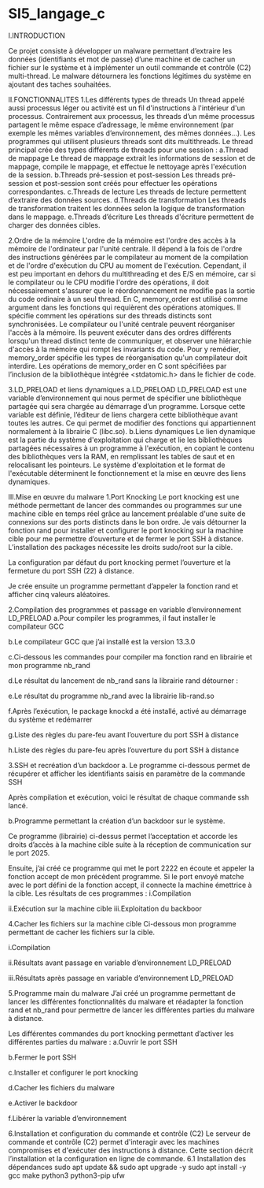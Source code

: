 # SI5_langage_c
I.INTRODUCTION

Ce projet consiste à développer un malware permettant d’extraire les données (identifiants et mot de passe) d’une machine et de cacher un fichier sur le système et à implémenter un outil commande et contrôle (C2) multi-thread. Le malware détournera les fonctions légitimes du système en ajoutant des taches souhaitées.

II.FONCTIONNALITES
1.Les différents types de threads
Un thread appelé aussi processus léger ou activité est un fil d'instructions à l'intérieur d'un processus. Contrairement aux processus, les threads d’un même processus partagent le même espace d’adressage, le même environnement (par exemple les mêmes variables d’environnement, des mêmes données...). Les programmes qui utilisent plusieurs threads sont dits multithreads.
Le thread principal crée des types différents de threads pour une session :
a.Thread de mappage
Le thread de mappage extrait les informations de session et de mappage, compile le mappage, et effectue le nettoyage après l'exécution de la session.
b.Threads pré-session et post-session
Les threads pré-session et post-session sont créés pour effectuer les opérations correspondantes.
c.Threads de lecture
Les threads de lecture permettent d’extraire des données sources.
d.Threads de transformation
Les threads de transformation traitent les données selon la logique de transformation dans le mappage.
e.Threads d’écriture
Les threads d'écriture permettent de charger des données cibles.

2.Ordre de la mémoire
L'ordre de la mémoire est l'ordre des accès à la mémoire de l'ordinateur par l'unité centrale. Il dépend à la fois de l'ordre des instructions générées par le compilateur au moment de la compilation et de l'ordre d'exécution du CPU au moment de l'exécution. Cependant, il est peu important en dehors du multithreading et des E/S en mémoire, car si le compilateur ou le CPU modifie l'ordre des opérations, il doit nécessairement s'assurer que le réordonnancement ne modifie pas la sortie du code ordinaire à un seul thread.
En C, memory_order est utilisé comme argument dans les fonctions qui requièrent des opérations atomiques. Il spécifie comment les opérations sur des threads distincts sont synchronisées. Le compilateur ou l'unité centrale peuvent réorganiser l'accès à la mémoire. Ils peuvent exécuter dans des ordres différents lorsqu'un thread distinct tente de communiquer, et observer une hiérarchie d'accès à la mémoire qui rompt les invariants du code.
Pour y remédier, memory_order spécifie les types de réorganisation qu'un compilateur doit interdire. Les opérations de memory_order en C sont spécifiées par l’inclusion de la bibliothèque intégrée <stdatomic.h> dans le fichier de code.

3.LD_PRELOAD et liens dynamiques
a.LD_PRELOAD
LD_PRELOAD est une variable d’environnement qui nous permet de spécifier une bibliothèque partagée qui sera chargée au démarrage d’un programme.
Lorsque cette variable est définie, l’éditeur de liens chargera cette bibliothèque avant toutes les autres. Ce qui permet de modifier des fonctions qui appartiennent normalement à la librairie C (libc.so).
b.Liens dynamiques
Le lien dynamique est la partie du système d'exploitation qui charge et lie les bibliothèques partagées nécessaires à un programme à l'exécution, en copiant le contenu des bibliothèques vers la RAM, en remplissant les tables de saut et en relocalisant les pointeurs.
Le système d'exploitation et le format de l'exécutable déterminent le fonctionnement et la mise en œuvre des liens dynamiques.


III.Mise en œuvre du malware
1.Port Knocking
Le port knocking est une méthode permettant de lancer des commandes ou programmes sur une machine cible en temps réel grâce au lancement préalable d'une suite de connexions sur des ports distincts dans le bon ordre.
Je vais détourner la fonction rand pour installer et configurer le port knocking sur la machine cible pour me permettre d’ouverture et de fermer le port SSH à distance.
L’installation des packages nécessite les droits sudo/root sur la cible.



La configuration par défaut du port knocking permet l’ouverture et la fermeture du port SSH (22) à distance. 



Je crée ensuite un programme permettant d’appeler la fonction rand et afficher cinq valeurs aléatoires.


2.Compilation des programmes et passage en variable d’environnement LD_PRELOAD
a.Pour compiler les programmes, il faut installer le compilateur GCC

b.Le compilateur GCC que j’ai installé est la version 13.3.0

c.Ci-dessous les commandes pour compiler ma fonction rand en librairie et mon programme nb_rand

d.Le résultat du lancement de nb_rand sans la librairie rand détourner :

e.Le résultat du programme nb_rand avec la librairie lib-rand.so

f.Après l’exécution, le package knockd a été installé, activé au démarrage du système et redémarrer

g.Liste des règles du pare-feu avant l’ouverture du port SSH à distance

h.Liste des règles du pare-feu après l’ouverture du port SSH à distance


3.SSH et recréation d’un backdoor
a. Le programme ci-dessous permet de récupérer et afficher les identifiants saisis en paramètre de la commande SSH




Après compilation et exécution, voici le résultat de chaque commande ssh lancé.
 

b.Programme permettant la création d’un backdoor sur le système.

Ce programme (librairie) ci-dessus permet l’acceptation et accorde les droits d’accès à la machine cible suite à la réception de communication sur le port 2025.
 

Ensuite, j’ai créé ce programme qui met le port 2222 en écoute et appeler la fonction accept de mon précèdent programme. Si le port envoyé matche avec le port défini de la fonction accept, il connecte la machine émettrice à la cible. 
Les résultats de ces programmes :
i.Compilation

ii.Exécution sur la machine cible
iii.Exploitation du backboor

4.Cacher les fichiers sur la machine cible
Ci-dessous mon programme permettant de cacher les fichiers sur la cible. 

i.Compilation

ii.Résultats avant passage en variable d’environnement LD_PRELOAD

iii.Résultats après passage en variable d’environnement LD_PRELOAD


5.Programme main du malware
J’ai créé un programme permettant de lancer les différentes fonctionnalités du malware et réadapter la fonction rand et nb_rand pour permettre de lancer les différentes parties du malware à distance.




Les différentes commandes du port knocking permettant d’activer les différentes parties du malware :
a.Ouvrir le port SSH


b.Fermer le port SSH


c.Installer et configurer le port knocking

d.Cacher les fichiers du malware 


e.Activer le backdoor


f.Libérer la variable d’environnement


6.Installation et configuration du commande et contrôle (C2)
Le serveur de commande et contrôle (C2) permet d'interagir avec les machines compromises et d'exécuter des instructions à distance. Cette section décrit l’installation et la configuration en ligne de commande.
6.1 Installation des dépendances
sudo apt update && sudo apt upgrade -y
sudo apt install -y gcc make python3 python3-pip ufw
